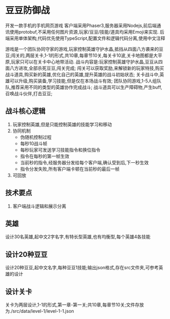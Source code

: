 # 豆豆防御战


开发一款手机的手机网页游戏
客户端采用Phaser3,服务器采用Nodejs,前后端通讯使用protobuf,不采用任何图片资源,玩家/豆豆/技能/道具均采用Emoji来实现.
后端采用单体架构,代码优先使用TypeScript,配置文件和逻辑代码分离,使用中文注释

游戏是一个团队协同守家的游戏,玩家控制英雄守护水晶,抵挡从四面八方袭来的豆豆;闯关的,两层关卡,1-1的形式,共10章,每章节10关,每关卡10波,关卡地图都是大平原,玩家只可以在关卡中心地带活动.
战斗内容是:玩家控制英雄守护水晶,豆豆从四面八方进攻,全部杀死豆豆,闯关完成;
闯关可以获取奖励,来解锁新的玩家特技,购买战斗道具,购买新的英雄,优化自己的英雄,提升英雄的战斗初始状态;
关卡战斗中,英雄可以升级,购买装备,学习技能,但是仅在本场战斗有效;
团队协同游戏,1-5人组队队,推荐采用不同的类型的英雄协作完成战斗;
战斗道具可以生产障碍物,产生buff,召唤战斗伙伴,打击豆豆;

## 战斗核心逻辑

1. 玩家控制英雄,但是只能控制英雄的技能学习和移动
2. 协同机制
    - 伪随机控制过程
    - 每秒10战斗帧
    - 每秒玩家可发送学习技能指令和换位指令
    - 指令在每秒的第一帧生效
    - 当前秒的指令,经服务器分发给每个客户端,确认受到后,下一秒生效
    - 指令分发失败,所有客户端卡顿在当前秒的最后一帧
3. 可回放

## 技术要点

1. 客户端战斗逻辑和展示分离


## 英雄
设计30名英雄,起中文2字名字,有特长型英雄,也有均衡型,每个英雄4各技能

## 设计20种豆豆
设计20种豆豆,起中文名字,每种豆豆1技能;输出json格式,存在src文件夹,可参考英雄的设计

## 设计关卡
关卡为两层设计,1-1的形式,第一章-第一关;共10章,每章节10关;文件存放为./src/data/level-1/level-1-1.json


